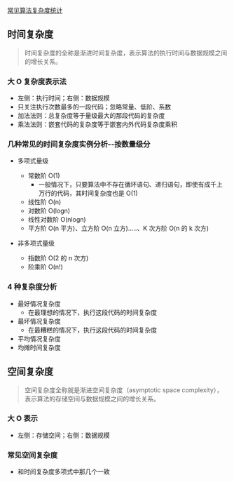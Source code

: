 [常见算法复杂度统计](https://www.bigocheatsheet.com/)

## 时间复杂度

> 时间复杂度的全称是渐进时间复杂度，表示算法的执行时间与数据规模之间的增长关系。

### 大 O 复杂度表示法

- 左侧：执行时间；右侧：数据规模
- 只关注执行次数最多的一段代码；忽略常量、低阶、系数
- 加法法则：总复杂度等于量级最大的那段代码的复杂度
- 乘法法则：嵌套代码的复杂度等于嵌套内外代码复杂度乘积

### 几种常见的时间复杂度实例分析--按数量级分

- 多项式量级

  - 常数阶 O(1)
    - 一般情况下，只要算法中不存在循环语句、递归语句，即使有成千上万行的代码，其时间复杂度也是 Ο(1)
  - 线性阶 O(n)
  - 对数阶 O(logn)
  - 线性对数阶 O(nlogn)
  - 平方阶 O(n 平方)、立方阶 O(n 立方).....、K 次方阶 O(n 的 k 次方)

- 非多项式量级

  - 指数阶 O(2 的 n 次方)
  - 阶乘阶 O(n!)

### 4 种复杂度分析

- 最好情况复杂度
  - 在最理想的情况下，执行这段代码的时间复杂度
- 最坏情况复杂度
  - 在最糟糕的情况下，执行这段代码的时间复杂度
- 平均情况复杂度
- 均摊时间复杂度

## 空间复杂度

> 空间复杂度全称就是渐进空间复杂度（asymptotic space complexity），表示算法的存储空间与数据规模之间的增长关系。

### 大 O 表示

- 左侧：存储空间；右侧：数据规模

### 常见空间复杂度

- 和时间复杂度多项式中那几个一致
